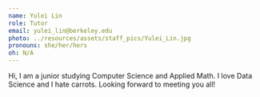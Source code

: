 ```yaml
---
name: Yulei Lin
role: Tutor
email: yulei_lin@berkeley.edu
photo: ../resources/assets/staff_pics/Yulei_Lin.jpg
pronouns: she/her/hers
oh: N/A
---
```


Hi, I am a junior studying Computer Science and Applied Math. I love Data Science and I hate carrots. Looking forward to meeting you all!
